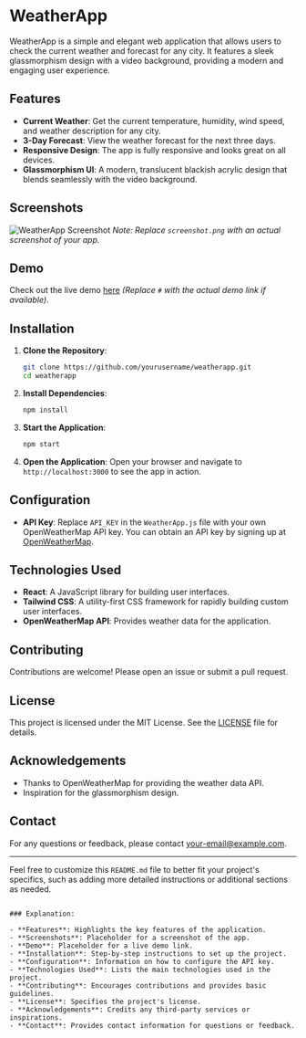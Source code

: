 # WeatherApp

WeatherApp is a simple and elegant web application that allows users to check the current weather and forecast for any city. It features a sleek glassmorphism design with a video background, providing a modern and engaging user experience.

## Features

- **Current Weather**: Get the current temperature, humidity, wind speed, and weather description for any city.
- **3-Day Forecast**: View the weather forecast for the next three days.
- **Responsive Design**: The app is fully responsive and looks great on all devices.
- **Glassmorphism UI**: A modern, translucent blackish acrylic design that blends seamlessly with the video background.

## Screenshots

![WeatherApp Screenshot](screenshot.png) *Note: Replace `screenshot.png` with an actual screenshot of your app.*

## Demo

Check out the live demo [here](#) *(Replace `#` with the actual demo link if available)*.

## Installation

1. **Clone the Repository**:
   ```bash
   git clone https://github.com/yourusername/weatherapp.git
   cd weatherapp
   ```

2. **Install Dependencies**:
   ```bash
   npm install
   ```

3. **Start the Application**:
   ```bash
   npm start
   ```

4. **Open the Application**:
   Open your browser and navigate to `http://localhost:3000` to see the app in action.

## Configuration

- **API Key**: Replace `API_KEY` in the `WeatherApp.js` file with your own OpenWeatherMap API key. You can obtain an API key by signing up at [OpenWeatherMap](https://openweathermap.org/api).

## Technologies Used

- **React**: A JavaScript library for building user interfaces.
- **Tailwind CSS**: A utility-first CSS framework for rapidly building custom user interfaces.
- **OpenWeatherMap API**: Provides weather data for the application.

## Contributing

Contributions are welcome! Please open an issue or submit a pull request.

## License

This project is licensed under the MIT License. See the [LICENSE](LICENSE) file for details.

## Acknowledgements

- Thanks to OpenWeatherMap for providing the weather data API.
- Inspiration for the glassmorphism design.

## Contact

For any questions or feedback, please contact [your-email@example.com](mailto:your-email@example.com).

---

Feel free to customize this `README.md` file to better fit your project's specifics, such as adding more detailed instructions or additional sections as needed.
```

### Explanation:

- **Features**: Highlights the key features of the application.
- **Screenshots**: Placeholder for a screenshot of the app.
- **Demo**: Placeholder for a live demo link.
- **Installation**: Step-by-step instructions to set up the project.
- **Configuration**: Information on how to configure the API key.
- **Technologies Used**: Lists the main technologies used in the project.
- **Contributing**: Encourages contributions and provides basic guidelines.
- **License**: Specifies the project's license.
- **Acknowledgements**: Credits any third-party services or inspirations.
- **Contact**: Provides contact information for questions or feedback.
